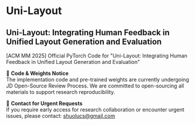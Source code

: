 # Uni-Layout
## Uni-Layout: Integrating Human Feedback in Unified Layout Generation and Evaluation
[ACM MM 2025] Official PyTorch Code for "Uni-Layout: Integrating Human Feedback in Unified Layout Generation and Evaluation"

🚀 **Code & Weights Notice**  
The implementation code and pre-trained weights are currently undergoing JD Open-Source Review Process. We are committed to open-sourcing all materials to support research reproducibility.


📧 **Contact for Urgent Requests**  
If you require early access for research collaboration or encounter urgent issues, please contact: [shuolucs@gmail.com](mailto:shuolucs@gmail.com)
